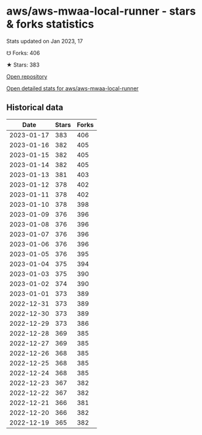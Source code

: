 # aws/aws-mwaa-local-runner - stars & forks statistics

Stats updated on Jan 2023, 17

☋ Forks: 406

★ Stars: 383

[Open repository](https://github.com/aws/aws-mwaa-local-runner)

[Open detailed stats for aws/aws-mwaa-local-runner](https://reviewgithub.com/rep/aws/aws-mwaa-local-runner)

## Historical data
| Date | Stars | Forks |
|------|-------|-------|
| 2023-01-17 | 383 | 406 | 
| 2023-01-16 | 382 | 405 | 
| 2023-01-15 | 382 | 405 | 
| 2023-01-14 | 382 | 405 | 
| 2023-01-13 | 381 | 403 | 
| 2023-01-12 | 378 | 402 | 
| 2023-01-11 | 378 | 402 | 
| 2023-01-10 | 378 | 398 | 
| 2023-01-09 | 376 | 396 | 
| 2023-01-08 | 376 | 396 | 
| 2023-01-07 | 376 | 396 | 
| 2023-01-06 | 376 | 396 | 
| 2023-01-05 | 376 | 395 | 
| 2023-01-04 | 375 | 394 | 
| 2023-01-03 | 375 | 390 | 
| 2023-01-02 | 374 | 390 | 
| 2023-01-01 | 373 | 389 | 
| 2022-12-31 | 373 | 389 | 
| 2022-12-30 | 373 | 389 | 
| 2022-12-29 | 373 | 386 | 
| 2022-12-28 | 369 | 385 | 
| 2022-12-27 | 369 | 385 | 
| 2022-12-26 | 368 | 385 | 
| 2022-12-25 | 368 | 385 | 
| 2022-12-24 | 368 | 385 | 
| 2022-12-23 | 367 | 382 | 
| 2022-12-22 | 367 | 382 | 
| 2022-12-21 | 366 | 381 | 
| 2022-12-20 | 366 | 382 | 
| 2022-12-19 | 365 | 382 | 

